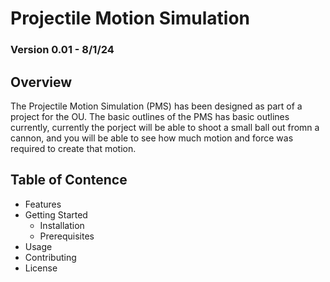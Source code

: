 # Projectile Motion Simulation
### Version 0.01 - 8/1/24

## Overview
The Projectile Motion Simulation (PMS) has been designed as part of a project for the OU. The basic outlines of the PMS has basic outlines currently,
currently the porject will be able to shoot a small ball out fromn a cannon, and you will be able to see how much motion and force was required to create
that motion.

## Table of Contence
  - Features
  - Getting Started
    - Installation
    - Prerequisites
  - Usage
  - Contributing
  - License  
